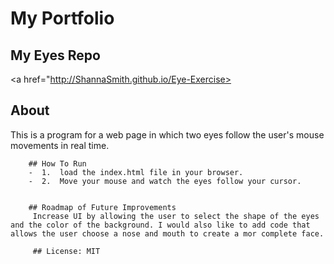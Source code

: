 
 #  My Portfolio
 ## My Eyes Repo
<a href="http://ShannaSmith.github.io/Eye-Exercise></a>
         
         
## About
This is a program for a web page in which two eyes follow the user's mouse movements in real time. 
         
        ## How To Run
        -  1.  load the index.html file in your browser.
        -  2.  Move your mouse and watch the eyes follow your cursor.
         
         
        ## Roadmap of Future Improvements
         Increase UI by allowing the user to select the shape of the eyes and the color of the background. I would also like to add code that allows the user choose a nose and mouth to create a mor complete face.
         
         ## License: MIT
